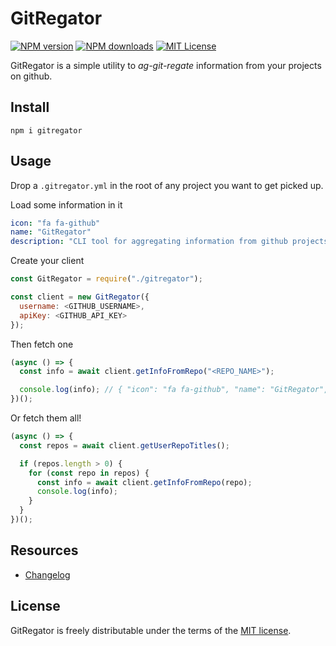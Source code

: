 # GitRegator

[![NPM version][npm-version-image]][npm-url]
[![NPM downloads][npm-downloads-image]][npm-downloads-url]
[![MIT License][license-image]][license-url]

GitRegator is a simple utility to _ag-git-regate_ information from your projects on github.

## Install

`npm i gitregator`

## Usage

Drop a `.gitregator.yml` in the root of any project you want to get picked up.

Load some information in it

```yaml
icon: "fa fa-github"
name: "GitRegator"
description: "CLI tool for aggregating information from github projects."
```

Create your client
```javascript
const GitRegator = require("./gitregator");

const client = new GitRegator({
  username: <GITHUB_USERNAME>,
  apiKey: <GITHUB_API_KEY>
});
```

Then fetch one
```javascript
(async () => {
  const info = await client.getInfoFromRepo("<REPO_NAME>");

  console.log(info); // { "icon": "fa fa-github", "name": "GitRegator", "description": "CLI tool ..."
})();
```

Or fetch them all!
```javascript
(async () => {
  const repos = await client.getUserRepoTitles();

  if (repos.length > 0) {
    for (const repo in repos) {
      const info = await client.getInfoFromRepo(repo);
      console.log(info);
    }
  }
})();
```

## Resources

- [Changelog](CHANGELOG.md)

## License

GitRegator is freely distributable under the terms of the [MIT license][license-url].

[license-image]: https://img.shields.io/badge/license-MIT-blue.svg?style=flat
[license-url]: LICENSE

[npm-url]: https://npmjs.org/package/gitregator
[npm-version-image]: https://img.shields.io/npm/v/gitregator.svg?style=flat

[npm-downloads-image]: https://img.shields.io/npm/dm/gitregator.svg?style=flat
[npm-downloads-url]: https://npmcharts.com/compare/gitregator?minimal=true